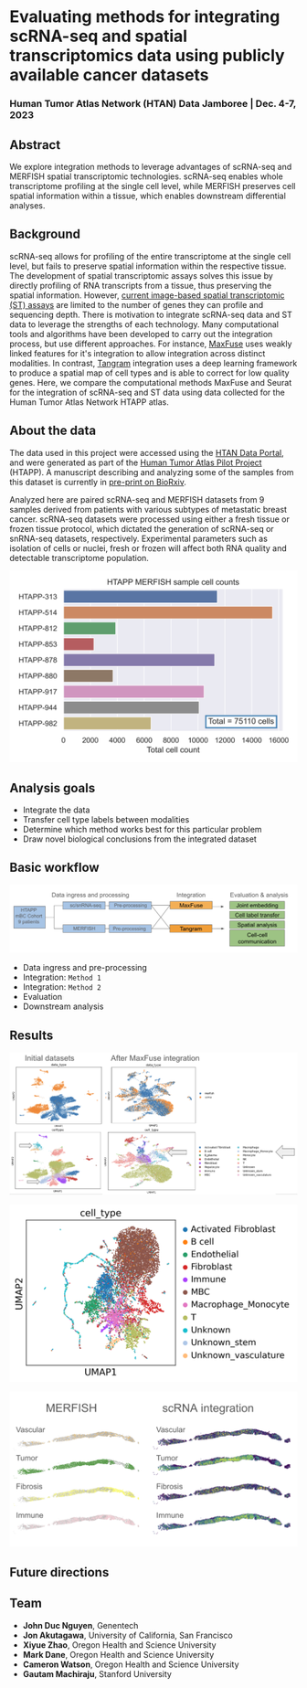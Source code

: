 # Evaluating methods for integrating scRNA-seq and spatial transcriptomics data using publicly available cancer datasets

### Human Tumor Atlas Network (HTAN) Data Jamboree | Dec. 4-7, 2023 

## Abstract

We explore integration methods to leverage advantages of scRNA-seq and MERFISH spatial transcriptomic technologies. scRNA-seq enables whole transcriptome profiling at the single cell level, while MERFISH preserves cell spatial information within a tissue, which enables downstream differential analyses.

## Background

scRNA-seq allows for profiling of the entire transcriptome at the single cell level, but fails to preserve spatial information within the respective tissue. The development of spatial transcriptomic assays solves this issue by directly profiling of RNA transcripts from a tissue, thus preserving the spatial information. However, [current image-based spatial transcriptomic (ST) assays](https://www.nature.com/articles/s41592-022-01409-2) are limited to the number of genes they can profile and sequencing depth. There is motivation to integrate scRNA-seq data and ST data to leverage the strengths of each technology. Many computational tools and algorithms have been developed to carry out the integration process, but use different approaches. For instance, [MaxFuse](https://www.nature.com/articles/s41587-023-01943-0) uses weakly linked features for it's integration to allow integration across distinct modalities. In contrast, [Tangram](https://www.nature.com/articles/s41592-021-01264-7) integration uses a deep learning framework to produce a spatial map of cell types and is able to correct for low quality genes. Here, we compare the computational methods MaxFuse and Seurat for the integration of scRNA-seq and ST data using data collected for the Human Tumor Atlas Network HTAPP atlas. 

## About the data 

The data used in this project were accessed using the [HTAN Data Portal](https://humantumoratlas.org/explore), and were generated as part of the [Human Tumor Atlas Pilot Project](https://humantumoratlas.org/hta1) (HTAPP). A manuscript describing and analyzing some of the samples from this dataset is currently in [pre-print on BioRxiv](https://doi.org/10.1101/2023.03.21.533680).

Analyzed here are paired scRNA-seq and MERFISH datasets from 9 samples derived from patients with various subtypes of metastatic breast cancer. scRNA-seq datasets were processed using either a fresh tissue or frozen tissue protocol, which dictated the generation of scRNA-seq or snRNA-seq datasets, respectively. Experimental parameters such as isolation of cells or nuclei, fresh or frozen will affect both RNA quality and detectable transcriptome population.


![plot](./figures/HTAPP_MERFISH_sample_cellcount_barplot.png)

## Analysis goals 

- Integrate the data 
- Transfer cell type labels between modalities 
- Determine which method works best for this particular problem 
- Draw novel biological conclusions from the integrated dataset 

## Basic workflow 

![overview](./figures/pipeline_overview.png)

- Data ingress and pre-processing 
- Integration: `Method 1`
- Integration: `Method 2`
- Evaluation
- Downstream analysis

## Results 

![results1](./figures/MaxFuse_integration_results.png)

![results2](./figures/tangram_313_scRNAfeatures_MERFISHlabels.png)

![results3](./figures/MERFISH_integrated_spatial.png)

## Future directions 

## Team 

- **John Duc Nguyen**, Genentech 
- **Jon Akutagawa**, University of California, San Francisco
- **Xiyue Zhao**, Oregon Health and Science University
- **Mark Dane**, Oregon Health and Science University
- **Cameron Watson**, Oregon Health and Science University
- **Gautam Machiraju**, Stanford University
